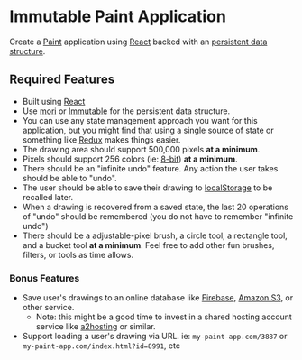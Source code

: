 # Immutable Paint Application

Create a [Paint] application using [React] backed with an [persistent data
structure].

## Required Features

- Built using [React]
- Use [mori] or [Immutable] for the persistent data structure.
- You can use any state management approach you want for this application, but
  you might find that using a single source of state or something like [Redux]
  makes things easier.
- The drawing area should support 500,000 pixels **at a minimum**.
- Pixels should support 256 colors (ie: [8-bit]) **at a minimum**.
- There should be an "infinite undo" feature. Any action the user takes should
  be able to "undo".
- The user should be able to save their drawing to [localStorage] to be recalled
  later.
- When a drawing is recovered from a saved state, the last 20 operations of
  "undo" should be remembered (you do not have to remember "infinite undo")
- There should be a adjustable-pixel brush, a circle tool, a rectangle tool, and
  a bucket tool **at a minimum**. Feel free to add other fun brushes, filters,
  or tools as time allows.

### Bonus Features

- Save user's drawings to an online database like [Firebase], [Amazon S3], or
  other service.
  - Note: this might be a good time to invest in a shared hosting account
    service like [a2hosting] or similar.
- Support loading a user's drawing via URL. ie: `my-paint-app.com/3887` or
  `my-paint-app.com/index.html?id=8991`, etc

[Paint]:https://en.wikipedia.org/wiki/Microsoft_Paint
[persistent data structure]:https://en.wikipedia.org/wiki/Persistent_data_structure
[React]:https://facebook.github.io/react/
[functional, stateless components]:https://facebook.github.io/react/docs/components-and-props.html#props-are-read-only
[8-bit]:https://en.wikipedia.org/wiki/Color_depth
[localStorage]:https://developer.mozilla.org/en-US/docs/Web/API/Window/localStorage
[mori]:http://swannodette.github.io/mori/
[Immutable]:https://facebook.github.io/immutable-js/
[Firebase]:https://firebase.google.com/
[Amazon S3]:https://aws.amazon.com/s3/
[a2hosting]:https://www.a2hosting.com/
[Redux]:http://redux.js.org/

